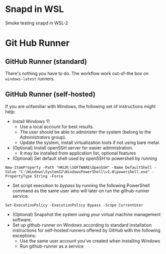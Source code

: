 # Snapd in WSL

Smoke testing snapd in WSL-2

# Git Hub Runner

## GitHub Runner (standard)

There's nothing you have to do. The workflow work out-of-the box on
`windows-latest` runners.

## GitHub Runner (self-hosted)

If you are unfamiliar with Windows, the following set of instructions might help:

- Install Windows 11
  - Use a local account for best results.
  - The user should be able to administer the system (belong to the _Administrators_ group).
  - Update the system, install virtualization tools if not using bare metal.
- (Optional) Install openSSH server for easier administration.
  - It may be installed from application list, optional features
- (Optional) Set default shell used by openSSH to powershell by running
```psh
New-ItemProperty -Path "HKLM:\SOFTWARE\OpenSSH" -Name DefaultShell -Value "C:\Windows\System32\WindowsPowerShell\v1.0\powershell.exe" -PropertyType String -Force
```
- Set script execution to _bypass_ by running the following PowerShell command
  as the same user who will later on run the github-runner service.
```psh
Set-ExecutionPolicy -ExecutionPolicy Bypass -Scope CurrentUser
```
- (Optional) Snapshot the system using your virtual machine management software.
- Set up github-runner on Windows according to standard installation
  instructions for self-hosted runners offered by GitHub with the following exceptions:
  - Use the same user account you've created when installing Windows
  - Run github-runner as a service
